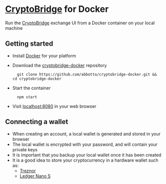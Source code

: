 # [CryptoBridge](https://cryptobridge.com/) for Docker

Run the [CryptoBridge](https://github.com/cryptobridge/cryptobridge.github.io) exchange UI from a Docker container on your local machine

## Getting started

- Install [Docker](https://docs.docker.com/engine/installation/) for your platform
- Download the [cryptobridge-docker](https://github.com/abbotto/cryptobridge-docker) repository

        git clone https://github.com/abbotto/cryptobridge-docker.git && cd cryptobridge-docker

- Start the container

        npm start

- Visit [localhost:8080](http://localhost:9111) in your web browser

## Connecting a wallet
- When creating an account, a local wallet is generated and stored in your browser
- The local wallet is encrypted with your password, and will contain your private keys
- It is important that you backup your local wallet once it has been created
- It is a good idea to store your cryptocurrency in a hardware wallet such as:
    - [Treznor](https://trezor.io/)
    - [Ledger Nano S](https://www.ledgerwallet.com/products/ledger-nano-s)
